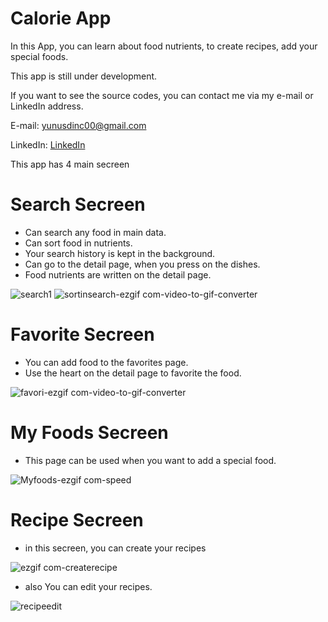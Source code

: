 # Calorie App

In this App, you can learn about food nutrients, to create recipes, add your special foods.

This app is still under development.

If you want to see the source codes, you can contact me via my e-mail or LinkedIn address.

E-mail: yunusdinc00@gmail.com

LinkedIn: [LinkedIn](https://www.linkedin.com/in/yunus-din%C3%A7-567a18179/)

This app has 4 main secreen 

# Search Secreen
 - Can search any food in main data.
 - Can sort food in nutrients.
 - Your search history is kept in the background.
 - Can go to the detail page, when you press on the dishes.
 - Food nutrients are written on the detail page.

   
![search1](https://github.com/tarcuss/calorie-app-review/assets/103863429/ab73af60-7d2e-4791-9e71-5c82d2af1d06)
![sortinsearch-ezgif com-video-to-gif-converter](https://github.com/tarcuss/calorie-app-review/assets/103863429/93b55c8a-6858-4548-8ac8-90b18021a37c)




# Favorite Secreen 
 - You can add food to the favorites page.
 - Use the heart on the detail page to favorite the food.

![favori-ezgif com-video-to-gif-converter](https://github.com/tarcuss/calorie-app-review/assets/103863429/9f3d4d85-6a70-4ff5-9a59-b3d0b9e72bbd)


# My Foods Secreen
 - This page can be used when you want to add a special food.

![Myfoods-ezgif com-speed](https://github.com/tarcuss/calorie-app-review/assets/103863429/c554622c-5b61-446c-81a7-f7c2b07b21ee)



# Recipe Secreen
 - in this secreen, you can create your recipes
   
![ezgif com-createrecipe](https://github.com/tarcuss/calorie-app-review/assets/103863429/006c04f7-15a5-4404-8963-719e90dbe51d)

 - also You can edit your recipes.

![recipeedit](https://github.com/tarcuss/calorie-app-review/assets/103863429/f911cff1-f570-4a9d-8ff7-d2e4d32d0040)

